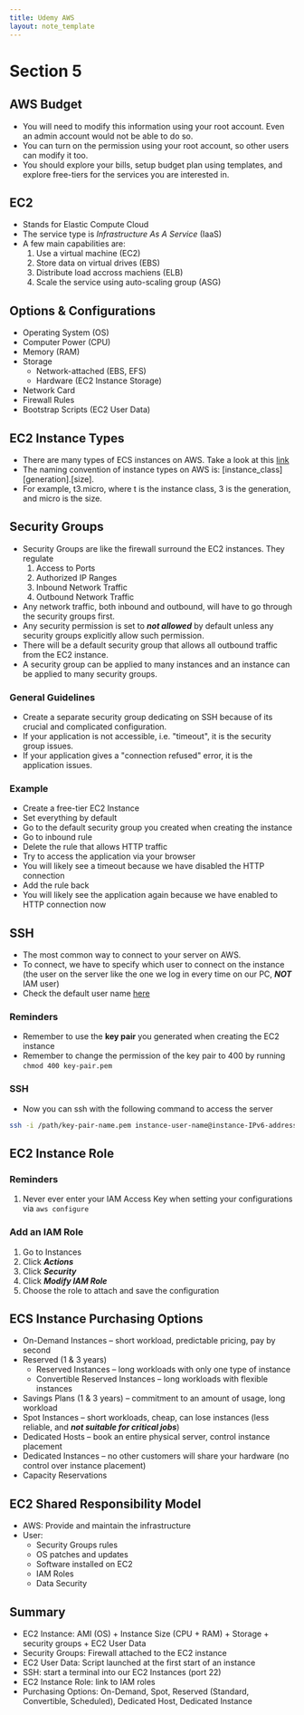 ```yaml
---
title: Udemy AWS
layout: note_template
---
```


# Section 5

## AWS Budget

- You will need to modify this information using your root account. Even an admin account would not be able to do so.
- You can turn on the permission using your root account, so other users can modify it too.
- You should explore your bills, setup budget plan using templates, and explore free-tiers for the services you are interested in.

## EC2

- Stands for Elastic Compute Cloud
- The service type is _Infrastructure As A Service_ (IaaS)
- A few main capabilities are:
  1. Use a virtual machine (EC2)
  2. Store data on virtual drives (EBS)
  3. Distribute load accross machiens (ELB)
  4. Scale the service using auto-scaling group (ASG)

## Options & Configurations

- Operating System (OS)
- Computer Power (CPU)
- Memory (RAM)
- Storage
  - Network-attached (EBS, EFS)
  - Hardware (EC2 Instance Storage)
- Network Card
- Firewall Rules
- Bootstrap Scripts (EC2 User Data)

## EC2 Instance Types

- There are many types of ECS instances on AWS. Take a look at this [link](https://aws.amazon.com/ec2/instance-types/)
- The naming convention of instance types on AWS is: [instance_class][generation].[size].
- For example, t3.micro, where t is the instance class, 3 is the generation, and micro is the size.

## Security Groups

- Security Groups are like the firewall surround the EC2 instances. They regulate
  1. Access to Ports
  2. Authorized IP Ranges
  3. Inbound Network Traffic
  4. Outbound Network Traffic
- Any network traffic, both inbound and outbound, will have to go through the security groups first.
- Any security permission is set to **_not allowed_** by default unless any security groups explicitly allow such permission.
- There will be a default security group that allows all outbound traffic from the EC2 instance.
- A security group can be applied to many instances and an instance can be applied to many security groups.

### General Guidelines

- Create a separate security group dedicating on SSH because of its crucial and complicated configuration.
- If your application is not accessible, i.e. "timeout", it is the security group issues.
- If your application gives a "connection refused" error, it is the application issues.

### Example

- Create a free-tier EC2 Instance
- Set everything by default
- Go to the default security group you created when creating the instance
- Go to inbound rule
- Delete the rule that allows HTTP traffic
- Try to access the application via your browser
- You will likely see a timeout because we have disabled the HTTP connection
- Add the rule back
- You will likely see the application again because we have enabled to HTTP connection now

## SSH

- The most common way to connect to your server on AWS.
- To connect, we have to specify which user to connect on the instance (the user on the server like the one we log in every time on our PC, **_NOT_** IAM user)
- Check the default user name [here](https://docs.aws.amazon.com/AWSEC2/latest/UserGuide/managing-users.html#ami-default-user-names)

### Reminders

- Remember to use the **key pair** you generated when creating the EC2 instance
- Remember to change the permission of the key pair to 400 by running `chmod 400 key-pair.pem`

### SSH

- Now you can ssh with the following command to access the server

```sh
ssh -i /path/key-pair-name.pem instance-user-name@instance-IPv6-address
```

## EC2 Instance Role

### Reminders

1. Never ever enter your IAM Access Key when setting your configurations via `aws configure`

### Add an IAM Role

1. Go to Instances
2. Click **_Actions_**
3. Click **_Security_**
4. Click **_Modify IAM Role_**
5. Choose the role to attach and save the configuration

## ECS Instance Purchasing Options

- On-Demand Instances – short workload, predictable pricing, pay by second
- Reserved (1 & 3 years)
  - Reserved Instances – long workloads with only one type of instance
  - Convertible Reserved Instances – long workloads with flexible instances
- Savings Plans (1 & 3 years) – commitment to an amount of usage, long workload
- Spot Instances – short workloads, cheap, can lose instances (less reliable, and **_not suitable for critical jobs_**)
- Dedicated Hosts – book an entire physical server, control instance placement
- Dedicated Instances – no other customers will share your hardware (no control over instance placement)
- Capacity Reservations

## EC2 Shared Responsibility Model

- AWS: Provide and maintain the infrastructure
- User:
  - Security Groups rules
  - OS patches and updates
  - Software installed on EC2
  - IAM Roles
  - Data Security

## Summary

- EC2 Instance: AMI (OS) + Instance Size (CPU + RAM) + Storage + security groups + EC2 User Data
- Security Groups: Firewall attached to the EC2 instance
- EC2 User Data: Script launched at the first start of an instance
- SSH: start a terminal into our EC2 Instances (port 22)
- EC2 Instance Role: link to IAM roles
- Purchasing Options: On-Demand, Spot, Reserved (Standard, Convertible, Scheduled), Dedicated Host, Dedicated Instance

